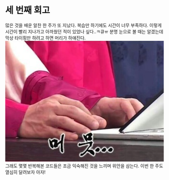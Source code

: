 # 세 번째 회고

많은 것을 배운 알찬 한 주가 또 지났다. 복습만 하기에도 시간이 너무 부족하다.
이렇게 시간이 빨리 지나가고 아까웠던 적이 있었나 싶다..ㅋ큐ㅠ
분명 눈으로 볼 때는 알겠는데 막상 타이핑만 하려고 하면 머리가 하얘진다.
![머뭇](./images/wk4.png)
그래도 몇몇 반복해본 코드들은 조금 익숙해진 것을 느끼며 위안을 삼는다.
이번 한 주도 열심히 달려보자 아자!
